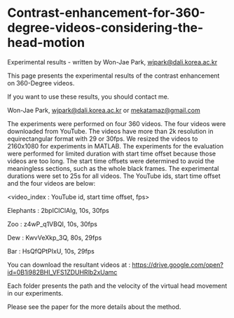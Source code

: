 # Contrast-enhancement-for-360-degree-videos-considering-the-head-motion
Experimental results - written by Won-Jae Park, wjpark@dali.korea.ac.kr


This page presents the experimental results of the contrast enhancement on 360-Degree videos.

If you want to use these results, you should contact me.

Won-Jae Park, <wjpark@dali.korea.ac.kr> or <mekatamaz@gmail.com>



The experiments were performed on four 360 videos.
The four videos were downloaded from YouTube.
The videos have more than 2k resolution in equirectangular format with 29 or 30fps. We resized the videos to 2160x1080 for experiments in MATLAB.
The experiments for the evaluation were performed for limited duration with start time offset because those videos are too long.
The start time offsets were determined to avoid the meaningless sections, such as the whole black frames. The experimental durations were set to 25s for all videos.
The YouTube ids, start time offset and the four videos are below:

<video_index : YouTube id, start time offset, fps>

Elephants    : 2bpICIClAIg, 10s, 30fps

Zoo          : z4wP_q1VBQI, 10s, 30fps

Dew          : KwvVeXkp_3Q, 80s, 29fps

Bar          : HsQfQPtPIxU, 10s, 29fps

You can download the resultant videos at : https://drive.google.com/open?id=0B1i982BHI_VFS1ZDUHRlb2xUamc

Each folder presents the path and the velocity of the virtual head movement in our experiments.

Please see the paper for the more details about the method.
